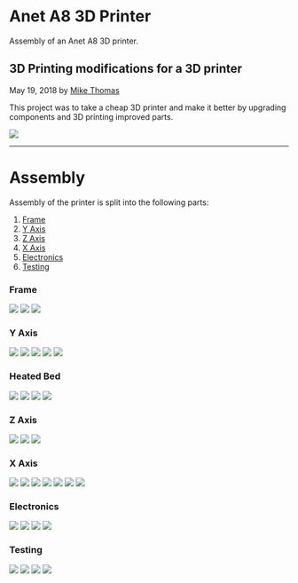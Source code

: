 # Anet A8 3D Printer

Assembly of an Anet A8 3D printer.

## 3D Printing modifications for a 3D printer

May 19, 2018 by [Mike Thomas](https://github.com/mikepthomas)

This project was to take a cheap 3D printer and make it better by upgrading components and 3D printing
improved parts.

![](https://github.com/mikepthomas/mikepthomas.github.io/raw/develop/src/img/printer/printer-hero.jpg)

---

# Assembly

Assembly of the printer is split into the following parts:

1. [Frame](#frame)
1. [Y Axis](#y-axis)
1. [Z Axis](#z-axis)
1. [X Axis](#x-axis)
1. [Electronics](#electronics)
1. [Testing](#testing)

### Frame

![](https://github.com/mikepthomas/mikepthomas.github.io/raw/develop/src/img/printer/01-before-assembly.jpg)
![](https://github.com/mikepthomas/mikepthomas.github.io/raw/develop/src/img/printer/02-mid-frame.jpg)
![](https://github.com/mikepthomas/mikepthomas.github.io/raw/develop/src/img/printer/03-top-frame.jpg)

### Y Axis

![](https://github.com/mikepthomas/mikepthomas.github.io/raw/develop/src/img/printer/04-y-axis-motor.jpg)
![](https://github.com/mikepthomas/mikepthomas.github.io/raw/develop/src/img/printer/05-rear-frame.jpg)
![](https://github.com/mikepthomas/mikepthomas.github.io/raw/develop/src/img/printer/06-y-axis-tensioner.jpg)
![](https://github.com/mikepthomas/mikepthomas.github.io/raw/develop/src/img/printer/07-y-axis-install.jpg)
![](https://github.com/mikepthomas/mikepthomas.github.io/raw/develop/src/img/printer/08-y-axis-rods.jpg)

### Heated Bed

![](https://github.com/mikepthomas/mikepthomas.github.io/raw/develop/src/img/printer/09-bed-carriage.jpg)
![](https://github.com/mikepthomas/mikepthomas.github.io/raw/develop/src/img/printer/10-bed-carriage-install.jpg)
![](https://github.com/mikepthomas/mikepthomas.github.io/raw/develop/src/img/printer/11-y-belt.jpg)
![](https://github.com/mikepthomas/mikepthomas.github.io/raw/develop/src/img/printer/12-heated-bed.jpg)

### Z Axis

![](https://github.com/mikepthomas/mikepthomas.github.io/raw/develop/src/img/printer/13-z-axis-motors.jpg)
![](https://github.com/mikepthomas/mikepthomas.github.io/raw/develop/src/img/printer/14-z-axis-rods.jpg)
![](https://github.com/mikepthomas/mikepthomas.github.io/raw/develop/src/img/printer/15-lead-screws.jpg)

### X Axis

![](https://github.com/mikepthomas/mikepthomas.github.io/raw/develop/src/img/printer/16-x-axis-rods.jpg)
![](https://github.com/mikepthomas/mikepthomas.github.io/raw/develop/src/img/printer/17-extruder.jpg)
![](https://github.com/mikepthomas/mikepthomas.github.io/raw/develop/src/img/printer/18-x-axis-carriage.jpg)
![](https://github.com/mikepthomas/mikepthomas.github.io/raw/develop/src/img/printer/19-extruder-install.jpg)
![](https://github.com/mikepthomas/mikepthomas.github.io/raw/develop/src/img/printer/20-part-cooling-fan.jpg)
![](https://github.com/mikepthomas/mikepthomas.github.io/raw/develop/src/img/printer/21-x-axis-motor.jpg)
![](https://github.com/mikepthomas/mikepthomas.github.io/raw/develop/src/img/printer/22-x-axis-complete.jpg)

### Electronics

![](https://github.com/mikepthomas/mikepthomas.github.io/raw/develop/src/img/printer/23-display.jpg)
![](https://github.com/mikepthomas/mikepthomas.github.io/raw/develop/src/img/printer/24-power-supply.jpg)
![](https://github.com/mikepthomas/mikepthomas.github.io/raw/develop/src/img/printer/25-control-board.jpg)
![](https://github.com/mikepthomas/mikepthomas.github.io/raw/develop/src/img/printer/26-wiring.jpg)

### Testing

![](https://github.com/mikepthomas/mikepthomas.github.io/raw/develop/src/img/printer/27-initial-power-on.jpg)
![](https://github.com/mikepthomas/mikepthomas.github.io/raw/develop/src/img/printer/28-she-lives.jpg)
![](https://github.com/mikepthomas/mikepthomas.github.io/raw/develop/src/img/printer/29-wire-management.jpg)
![](https://github.com/mikepthomas/mikepthomas.github.io/raw/develop/src/img/printer/30-first-print.jpg)
